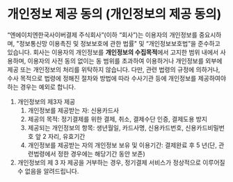 # 개인정보 제공 동의 (개인정보의 제공 동의)

“엔에이치엔한국사이버결제 주식회사”(이하 “회사”)는 이용자의 개인정보를 중요시하며, "정보통신망 이용촉진 및 정보보호에 관한 법률" 및 “개인정보보호법”을 준수하고 있습니다. 회사는 이용자의 개인정보를 **개인정보의 수집목적**에서 고지한 범위 내에서 사용하며, 이용자의 사전 동의 없이는 동 범위를 초과하여 이용하거나 개인정보를 외부에 제공 또는 개인정보의 처리를 위탁하지 않습니다. 다만, 관련 법령의 규정에 의하거나, 수사 목적으로 법령에 정해진 절차와 방법에 따라 수사기관 등에 개인정보를 제공하여야 하는 경우는 예외로 합니다.

1. 개인정보의 제3자 제공
    1. 개인정보를 제공받는 자: 신용카드사
    2. 제공의 목적: 정기결제를 위한 결제, 취소, 결제수단 인증, 결제도용 방지
    3. 제공되는 개인정보의 항목: 생년월일, 카드사명, 신용카드번호, 신용카드비밀번호 앞 2 자리, 유효기간
    4. 개인정보를 제공받는 자의 개인정보 보유 및 이용기간: 결제완료 후 5 년(단, 관련법령에서 정한 경우에는 해당기간 동안 보존)
2. 개인정보의 제 3 자 제공을 거부하는 경우, 정기결제 서비스가 정상적으로 이루어질 수 없음을 알려드립니다.
